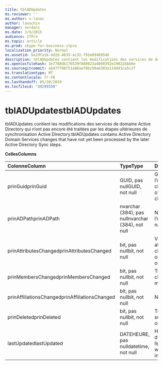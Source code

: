 ```yaml
---
title: tblADUpdates
ms.reviewer: ''
ms.author: v-lanac
author: lanachin
manager: serdars
ms.date: 3/9/2015
audience: ITPro
ms.topic: article
ms.prod: skype-for-business-itpro
localization_priority: Normal
ms.assetid: ba19fa16-4d2d-4635-ac32-f93e09469546
description: tblADUpdates contient les modifications des services de domaine Active Directory qui n’ont pas encore été traitées par les étapes ultérieures de synchronisation Active Directory.
ms.openlocfilehash: 3e7788db170539f888923a4600392e19022bbb0e
ms.sourcegitcommit: ab47ff88f51a96aaf8bc99a6303e114d41ca5c2f
ms.translationtype: MT
ms.contentlocale: fr-FR
ms.lasthandoff: 05/20/2019
ms.locfileid: "34295558"
---
```

# <a name="tbladupdates"></a><span data-ttu-id="a46c8-103">tblADUpdates</span><span class="sxs-lookup"><span data-stu-id="a46c8-103">tblADUpdates</span></span>
 
<span data-ttu-id="a46c8-104">tblADUpdates contient les modifications des services de domaine Active Directory qui n’ont pas encore été traitées par les étapes ultérieures de synchronisation Active Directory.</span><span class="sxs-lookup"><span data-stu-id="a46c8-104">tblADUpdates contains Active Directory Domain Services changes that have not yet been processed by the later Active Directory Sync steps.</span></span>
  
<span data-ttu-id="a46c8-105">**Celles**</span><span class="sxs-lookup"><span data-stu-id="a46c8-105">**Columns**</span></span>

|<span data-ttu-id="a46c8-106">**Colonne**</span><span class="sxs-lookup"><span data-stu-id="a46c8-106">**Column**</span></span>|<span data-ttu-id="a46c8-107">**Type**</span><span class="sxs-lookup"><span data-stu-id="a46c8-107">**Type**</span></span>|<span data-ttu-id="a46c8-108">**Description**</span><span class="sxs-lookup"><span data-stu-id="a46c8-108">**Description**</span></span>|
|:-----|:-----|:-----|
|<span data-ttu-id="a46c8-109">prinGuid</span><span class="sxs-lookup"><span data-stu-id="a46c8-109">prinGuid</span></span>  <br/> |<span data-ttu-id="a46c8-110">GUID, pas null</span><span class="sxs-lookup"><span data-stu-id="a46c8-110">GUID, not null</span></span>  <br/> |<span data-ttu-id="a46c8-111">GUID principal de l’objet qui a changé.</span><span class="sxs-lookup"><span data-stu-id="a46c8-111">Principal GUID of the object that changed.</span></span>  <br/> |
|<span data-ttu-id="a46c8-112">prinADPath</span><span class="sxs-lookup"><span data-stu-id="a46c8-112">prinADPath</span></span>  <br/> |<span data-ttu-id="a46c8-113">nvarchar (384), pas null</span><span class="sxs-lookup"><span data-stu-id="a46c8-113">nvarchar (384), not null</span></span>  <br/> |<span data-ttu-id="a46c8-114">Nom unique de l’objet.</span><span class="sxs-lookup"><span data-stu-id="a46c8-114">Distinguished name of the object.</span></span>  <br/> |
|<span data-ttu-id="a46c8-115">prinAttributesChanged</span><span class="sxs-lookup"><span data-stu-id="a46c8-115">prinAttributesChanged</span></span>  <br/> |<span data-ttu-id="a46c8-116">bit, pas null</span><span class="sxs-lookup"><span data-stu-id="a46c8-116">bit, not null</span></span>  <br/> |<span data-ttu-id="a46c8-117">Vrai si au moins un attribut de l’objet a changé.</span><span class="sxs-lookup"><span data-stu-id="a46c8-117">True if at least one attribute of the object changed.</span></span>  <br/> |
|<span data-ttu-id="a46c8-118">prinMembersChanged</span><span class="sxs-lookup"><span data-stu-id="a46c8-118">prinMembersChanged</span></span>  <br/> |<span data-ttu-id="a46c8-119">bit, pas null</span><span class="sxs-lookup"><span data-stu-id="a46c8-119">bit, not null</span></span>  <br/> |<span data-ttu-id="a46c8-120">True si l’appartenance a changé.</span><span class="sxs-lookup"><span data-stu-id="a46c8-120">True if the membership changed.</span></span>  <br/> |
|<span data-ttu-id="a46c8-121">prinAffiliationsChanged</span><span class="sxs-lookup"><span data-stu-id="a46c8-121">prinAffiliationsChanged</span></span>  <br/> |<span data-ttu-id="a46c8-122">bit, pas null</span><span class="sxs-lookup"><span data-stu-id="a46c8-122">bit, not null</span></span>  <br/> |<span data-ttu-id="a46c8-123">Non utilisé.</span><span class="sxs-lookup"><span data-stu-id="a46c8-123">Not used.</span></span>  <br/> |
|<span data-ttu-id="a46c8-124">prinDeleted</span><span class="sxs-lookup"><span data-stu-id="a46c8-124">prinDeleted</span></span>  <br/> |<span data-ttu-id="a46c8-125">bit, pas null</span><span class="sxs-lookup"><span data-stu-id="a46c8-125">bit, not null</span></span>  <br/> |<span data-ttu-id="a46c8-126">True si l’objet a été supprimé.</span><span class="sxs-lookup"><span data-stu-id="a46c8-126">True if the object was deleted.</span></span>  <br/> |
|<span data-ttu-id="a46c8-127">lastUpdated</span><span class="sxs-lookup"><span data-stu-id="a46c8-127">lastUpdated</span></span>  <br/> |<span data-ttu-id="a46c8-128">DATEHEURE, pas null</span><span class="sxs-lookup"><span data-stu-id="a46c8-128">datetime, not null</span></span>  <br/> |<span data-ttu-id="a46c8-129">Horodatage de la date d’insertion de la ligne.</span><span class="sxs-lookup"><span data-stu-id="a46c8-129">Time stamp of when the row was inserted.</span></span>  <br/> |
   

